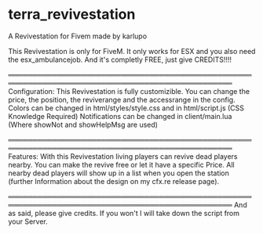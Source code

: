 # terra_revivestation
A Revivestation for Fivem made by karlupo

This Revivestation is only for FiveM. 
It only works for ESX and you also need the esx_ambulancejob.
And it's completly FREE, just give CREDITS!!!!

════════════════════════════════════════════════════════════════════════════════════════════════
Configuration:
This Revivestation is fully customizible.
You can change the price, the position, the reviverange and the accessrange in the config. 
Colors can be changed in html/styles/style.css and in html/script.js (CSS Knowledge Required)
Notifications can be changed in client/main.lua (Where showNot and showHelpMsg are used)




════════════════════════════════════════════════════════════════════════════════════════════════
Features: 
With this Revivestation living players can revive dead players nearby.
You can make the revive free or let it have a specific Price.
All nearby dead players will show up in a list when you open the station (further Information about the design on my cfx.re release page).

















════════════════════════════════════════════════════════════════════════════════════════════════
And as said, please give credits. If you won't I will take down the script from your Server.


